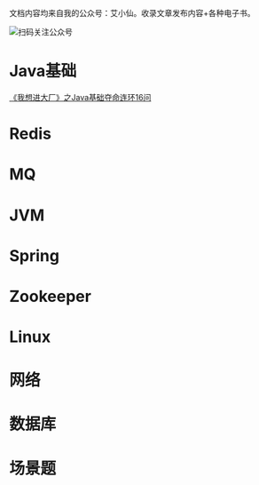 文档内容均来自我的公众号：艾小仙。收录文章发布内容+各种电子书。

![扫码关注公众号](https://tva1.sinaimg.cn/large/008eGmZEgy1gmu35521svj30b40b4ae4.jpg)

# Java基础
[《我想进大厂》之Java基础夺命连环16问](https://github.com/irwinai/JavaInterview/blob/main/%E3%80%8A%E6%88%91%E6%83%B3%E8%BF%9B%E5%A4%A7%E5%8E%82%E3%80%8B%E4%B9%8BJava%E5%9F%BA%E7%A1%80%E5%A4%BA%E5%91%BD%E8%BF%9E%E7%8E%AF16%E9%97%AE.md)

# Redis

# MQ

# JVM

# Spring

# Zookeeper

# Linux

# 网络

# 数据库

# 场景题
